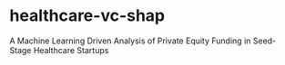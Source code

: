 # healthcare-vc-shap
A Machine Learning Driven Analysis of Private Equity Funding in Seed-Stage Healthcare Startups
